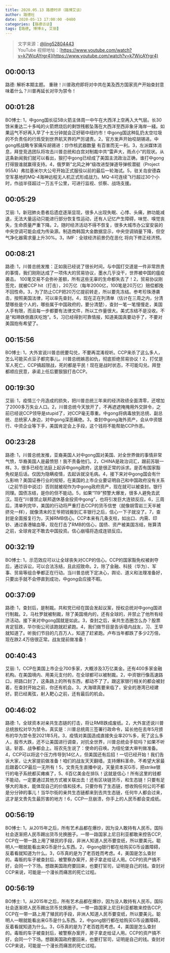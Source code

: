 ```yaml
---
title: 2020.05.13 路德时评（路博艾谈）
author: 路德社
date: 2020-05-13 17:00:00 -0400
categories: [路德访谈]
tags: [路德, 博博士, 艾丽]
---
```


> 文字来源：[@ling52804443](https://twitter.com/ling52804443)  
> YouTube 视频地址：[https://www.youtube.com/watch?v=k7WjcAYrgr4](https://www.youtube.com/watch?v=k7WjcAYrgr4)

## 00:00:13

路德: 解析本期主题。
重磅！川普政府即将对中共在美及西方国家资产开始查封意味着什么？川普再延长对华为禁令！

## 00:01:28

BO博士: 1，中gong国长征5B火箭主体周一中午在大西洋上空再入大气层。长30馀米重达二十多吨的火箭燃烧后的剩馀残骸坠落在大西洋至西非象牙海岸一綫。如果运气不好再入早了十五分钟就会正好砸中纽约市！中gong国这种乱扔太空垃圾的不负责任的行爲受到世界航天界的严厉谴责。2，官方发声开始咬胡锡进。中gong核战略专家痛斥胡锡进：炒作核武器数量 有百害而无一利。3，左派媒体消息，拜登竞选团队将攻击川普总统和白宫对制裁中共“雷声大，雨点小”的现状。从这条新闻我们就可以看出，狠打中gong已经成了美国主流政治正确，谁打中gong打得狠谁就赢得支持。4，俄罗斯”北风之神“级改进型弹道导弹核潜艇（Project 955A）弗拉基米尔大公号开始正式服役以前的最后一轮海试。5，驻关岛安德森空军基地的MQ-4海神远程无人机正式形成战力。MQ-4可连续飞行超过30个小时，作战半径超过一万五千公里，可进行监视、侦察、战场支援。

## 00:05:29

艾丽: 1，新冠肺炎患者后遗症逐渐显现，很多人出现失眠、心悸、头痛，肺功能减退，无法大量运动只能进行部分恢复性运动，还有人记忆产生障碍，味觉、嗅觉丧失，生命质量严重下降。2，随时经济活动不得不恢复，很多大城市办公室安装的中央空调可能会成为传染源。制造商韩国大金数据显示，中央空调销量下降，但空气净化器需求量上升30%。3，IMF：全球经济前景仍在恶化 将向下修正经济预。

## 00:08:21

路德: 1，川普总统发推：正如我已经说了很长时间，与中国打交道是一件非常昂贵的事情，我们刚刚达成了一项伟大的贸易协议，墨水几乎没干，世界被中国的瘟疫袭击。 100笔交易不会弥补差额，所有这些无辜的生命都失去了！2，贸易协议刚签完，就被CCP hit（打击），20万亿（每年2000亿，100笔是20万亿）赔偿都挽不回性命。3，为了防止CCP把20万亿提前转走，所以要先冻结。参考珍珠港袭击，按照美国法律，可以率先查封。4，现在正在列清单（估计在三周之内，分清楚哪些是个人的，哪些属于中国政府的，要分清楚），查封一笔一笔慢慢走，美国人手有限，而且每一步都要有法律文件，所以工作量很大。美式冻结不是没收。不是“和珅跌倒嘉庆吃饱”。5，习已经得到可靠情报，知道美国真要动手了，不要对美国抱有希望了。

## 00:15:56

BO博士: 1，大外宣说川普总统要勾兑，不要再混淆视听。CCP来杀了这么多人，怎么可能买点豆子都完事儿。川普总统嫉恶如仇，彻底拒绝贸易协议！2，打仗是军人死亡，CCP搞超限战，死的都是平民！现在是战时状态，不可能勾兑。拜登都顺应民意，承诺上任后要狠狠打击CCP。

## 00:19:30

艾丽: 1，疫情三个月造成的损失，把川普总统三年来的经济政绩全面清零，还增加了2000多万失业人口。2，川普总统今天放开了，不再遮遮掩掩用外交辞令，之前已经说CCP领导是stupid了，对CCP毫无尊重。中gong将病毒放到总统、副总统、总统家人身边，对中gong深恶痛绝。3，查封中gong海外资产，会从中资银行、中资企业等下手，美国肯定会上手段，这个钱将不能帮助CCP作恶。

## 00:23:28

路德: 1，川普总统发推，亚裔美国人对中gong国对美国、对全世界做的事情非常气愤，华裔美国人是最愤怒！我不责备他们。2，CHINA是政治词汇，跟前苏联一样。3，很多已经在法庭上起诉中gong政府，这是很正常的诉求。是否有国家豁免权是后话。仅因为隐瞒疫情，去起诉就没毛病。4，接下来对中gong国会有什么影响？美国证券行业的规矩，在美国的上市企业要证明自己和中国政府没有关系（之前节目中说过）否则就被视作为中gong政府资产，现在就可以被查封。银行同理。国债冻结，是你的但不能动。5，如果“119”预警大爆发，很多人避免去武汉。现在“川普禁止联邦退休基金投资中gong”，也将引发巨大连锁反应。6，三周后，清单列完毕，美国的行动将严重打击CCP的货币信誉（就像胡雪岩三天半被挤兑一样），就像清末的王爷把钱搬到汇丰银行之后，信心一下子就没了。7，查封是全面报复行为，灭掉RMB信心。CCP本来有几条支柱，如出口、内需、印钞、通过香港输血等，现在打击了RMB的信心，国债、资产被美国冻结，账算清之前，全球肯定不敢去中国投资。信心崩塌将造成连锁反应。

## 00:32:19

BO博士: 1，示范效应可以让全球丧失对CCP的信心。CCP的国家豁免权被剥夺后，通过诉讼，可以合法冻结，且此招致命。2，除了金融、科技（华为）、军事、贸易等组合拳都正在行动。当川普总统下定决心，舆论、道义和法理准备好，只要出手就不会停直到成功，中gong会应接不暇。

## 00:37:09

路德: 1，查封后，是制裁。共和党已经在国会发起议案，授权总统对中gong国进行制裁。2，马杜罗就被制裁，除了美国境内的，还有全球的，并禁止了他所有经济活动。接下来对中gong国就是如此。3，查封之后，亲共生态圈怎么办？股票肯定狂跌，华尔街公司该跑就赶紧跑。4，我们做节目是告诉墙内战友，习、王早就知道了。听我们节目的几百万人，知道了赶紧跑。卢布当年都跌了多少2万倍，现在跌2.4万倍很正常。战友提前做准备！

## 00:40:43

艾丽: 1，CCP在美国上市企业700多家，大概涉及3万亿美金。还有400多家金融机构。在美国境内、用美元支付的，在全球都可以被制裁。2，中资银行像高速路口，把路口封了，这条路上的所有东西，都动不了了。跟这家银行相关的都会被封着，在查封开始之前，你还有机会。3，大海啸真要来临了，安全的港湾已经建好。箭已经离弦，射入靶心之前，还有最后的机会。

## 00:46:02

路德: 1，全球资本对亲共生态链的打击，将让RMB跌成废纸。2，大外宣还说川普总统放松对华为禁令。真实是：川普总统周三签署行政命令，延长他在去年5月颁布的华为禁令至2021年5月。3，疫情对美国造成直接失业率20%多，死了这么多人，股市大跌，还不让美国进行调查，对抗全世界，川普总统会手软吗？如果不听话，斩首、战争都会上。班农先生说了：使命的召唤。为纽伦堡大审判做准备。4，CCP可以将这个压力传导到14亿人，但美国还有后招！一切已经开始！我们告诉大家，让大家提前做准备！咱们的战友天天翻墙，支持爆料革命，不希望大家最后跟着CCP最后一无所有！5，文贵先生直播中说，天量资本买G币，把strike银行的电子系统都买瘫痪了，5、6百亿美金在排队！这就是信心！所有这里的钱都不能动，一定要通过其他方式被关联出去！还有区块链货币，和生态链！只要有足够大的海水，能体现自己的价值和技术。只要你有了生态链，想收购任何公司不都是分分钟的事儿！当华尔街的亲共生态链都来到去共生态链，任何牛人都会过来，这才是文贵先生最厉害的地方！6，CCP一旦崩溃，你手上的人民币都会变成纸。

## 00:56:19

BO博士: 1，从2015年之后，所有艺术品都在爆炒，因为没人敢持有人民币。国际社会逐渐把人民币踢出货币兑换圈子。一带一路国家上尼日利亚都敢来控告CCP, CCP在一带一路上用了殖民的手段，非洲人知道人民币要变纸，所以要美元。聪明人一眼就能看出来G币是什么东西。2，中gong银行都在给购买G币设置障碍，反着看就知道为什么。3，G币真的是为了老百姓而考虑。4，美国是怎么查封的。毒贩的车子被查封后，被警察办案开，房子拿走给证人用。CCP的资产搞不好，会同一个下场。想跟美国政府要回来，也要打官司，证明是自己的钱。查封对CCP来说，可能是一个漫长而痛苦的死亡过程。

## 00:56:19

BO博士: 1，从2015年之后，所有艺术品都在爆炒，因为没人敢持有人民币。国际社会逐渐把人民币踢出货币兑换圈子。一带一路国家上尼日利亚都敢来控告CCP, CCP在一带一路上用了殖民的手段，非洲人知道人民币要变纸，所以要美元。聪明人一眼就能看出来G币是什么东西。2，中gong银行都在给购买G币设置障碍，反着看就知道为什么。3，G币真的是为了老百姓而考虑。4，美国是怎么查封的。毒贩的车子被查封后，被警察办案开，房子拿走给证人用。CCP的资产搞不好，会同一个下场。想跟美国政府要回来，也要打官司，证明是自己的钱。查封对CCP来说，可能是一个漫长而痛苦的死亡过程。
